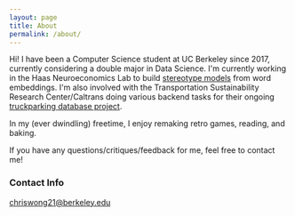 ```yaml
---
layout: page
title: About
permalink: /about/
---
```


Hi! I have been a Computer Science student at UC Berkeley since 2017, currently considering a double major in Data Science. I'm currently working in the Haas Neuroeconomics Lab to build [stereotype models](https://www.pnas.org/content/115/39/9696) from word embeddings. I'm also involved with the Transportation Sustainability Research Center/Caltrans doing various backend tasks for their ongoing [truckparking database project](http://www.americantruckparking.com/about-us).

In my (ever dwindling) freetime, I enjoy remaking retro games, reading, and baking.

If you have any questions/critiques/feedback for me, feel free to contact me!

### Contact Info

[chriswong21@berkeley.edu](mailto:chriswong21@berkeley.edu)